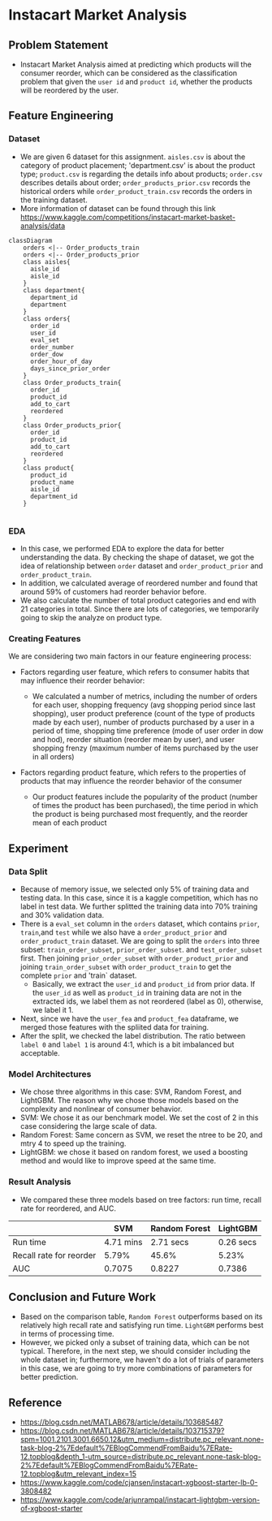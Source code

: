 # Instacart Market Analysis 
## Problem Statement 
- Instacart Market Analysis aimed at predicting which products will the consumer reorder, which can be considered as the classification problem that given the `user id` and `product id`, whether the products will be reordered by the user. 

## Feature Engineering
### Dataset
- We are given 6 dataset for this assignment. `aisles.csv` is about the category of product placement; 'department.csv' is about the product type; `product.csv` is regarding the details info about products; `order.csv` describes details about order; `order_products_prior.csv` records the historical orders while `order_product_train.csv` records the orders in the training dataset. 
- More information of dataset can be found through this link https://www.kaggle.com/competitions/instacart-market-basket-analysis/data

```mermaid
classDiagram
    orders <|-- Order_products_train
    orders <|-- Order_products_prior
    class aisles{
      aisle_id
      aisle_id
    }
    class department{
      department_id
      department
    }
    class orders{
      order_id
      user_id
      eval_set
      order_number
      order_dow
      order_hour_of_day
      days_since_prior_order
    }        
    class Order_products_train{
      order_id
      product_id
      add_to_cart
      reordered
    }
    class Order_products_prior{
      order_id
      product_id
      add_to_cart
      reordered
    }
    class product{
      product_id
      product_name
      aisle_id
      department_id
    }
            
```
### EDA
- In this case, we performed EDA to explore the data for better understanding the data. By checking the shape of dataset, we got the idea of relationship between `order` dataset and `order_product_prior` and `order_product_train`. 
- In addition, we calculated average of reordered number and found that around 59% of customers had reorder behavior before. 
- We also calculate the number of total product categories and end with 21 categories in total. Since there are lots of categories, we temporarily going to skip the analyze on product type.
### Creating Features
We are considering two main factors in our feature engineering process:
- Factors regarding user feature, which refers to consumer habits that may influence their reorder behavior:
    - We calculated a number of metrics, including the number of orders for each user, shopping frequency (avg shopping period since last shopping), user product preference (count of the type of products made by each user), number of products purchased by a user in a period of time, shopping time preference (mode of user order in dow and hod), reorder situation (reorder mean by user), and user shopping frenzy (maximum number of items purchased by the user in all orders)

- Factors regarding product feature, which refers to the properties of products that may influence the reorder behavior of the consumer
    - Our product features include the popularity of the product (number of times the product has been purchased), the time period in which the product is being purchased most frequently, and the reorder mean of each product

## Experiment
### Data Split
- Because of memory issue, we selected only 5% of training data and testing data. In this case, since it is a  kaggle competition, which has no label in test data. We further splitted the training data into 70% training and 30% validation data. 
- There is a `eval_set` column in the `orders` dataset, which contains `prior`, `train`,and `test` while we also have a `order_product_prior` and `order_product_train` dataset. We are going to split the `orders` into three subset: `train_order_subset`, `prior_order_subset`. and `test_order_subset` first. Then joining `prior_order_subset` with `order_product_prior` and joining `train_order_subset` with `order_product_train` to get the complete `prior` and 'train` dataset. 
    - Basically, we extract the `user_id` and `product_id` from prior data. If the `user_id` as well as `product_id` in training data are not in the extracted ids, we label them as not reordered (label as 0), otherwise, we label it 1. 
- Next, since we have the `user_fea` and `product_fea` dataframe, we merged those features with the spliited data for training. 
- After the split, we checked the label distribution. The ratio between `label 0` and `label 1` is around 4:1, which is a bit imbalanced but acceptable.

### Model Architectures
- We chose three algorithms in this case: SVM, Random Forest, and LightGBM. The reason why we chose those models based on the complexity and nonlinear of consumer behavior. 
- SVM: We chose it as our benchmark model. We set the cost of 2 in this case considering the large scale of data. 
- Random Forest: Same concern as SVM, we reset the ntree to be 20, and mtry 4 to speed up the training.
- LightGBM: we chose it based on random forest, we used a boosting method and would like to improve speed at the same time.
### Result Analysis
- We compared these three models based on tree factors: run time, recall rate for reordered, and AUC.

| | SVM| Random Forest | LightGBM
| ---|---| ---| ---|
|Run time|4.71 mins| 2.71 secs | 0.26 secs 
|Recall rate for reorder|5.79%| 45.6% | 5.23% 
|AUC |0.7075| 0.8227 | 0.7386 
## Conclusion and Future Work
- Based on the comparison table, `Random Forest` outperforms based on its relatively high recall rate and satisfying run time. `LightGBM` performs best in terms of processing time.
- However, we picked only a subset of training data, which can be not typical. Therefore, in the next step, we should consider including the whole dataset in; furthermore, we haven't do a lot of trials of parameters in this case, we are going to try more combinations of parameters for better prediction.  

## Reference
- https://blog.csdn.net/MATLAB678/article/details/103685487
- https://blog.csdn.net/MATLAB678/article/details/103715379?spm=1001.2101.3001.6650.12&utm_medium=distribute.pc_relevant.none-task-blog-2%7Edefault%7EBlogCommendFromBaidu%7ERate-12.topblog&depth_1-utm_source=distribute.pc_relevant.none-task-blog-2%7Edefault%7EBlogCommendFromBaidu%7ERate-12.topblog&utm_relevant_index=15
- https://www.kaggle.com/code/cjansen/instacart-xgboost-starter-lb-0-3808482
- https://www.kaggle.com/code/arjunrampal/instacart-lightgbm-version-of-xgboost-starter

